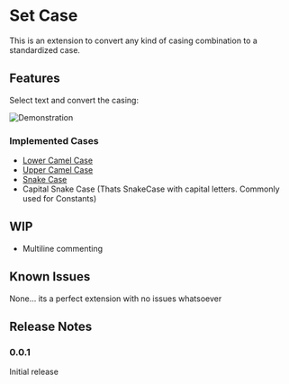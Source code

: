 # Set Case

This is an extension to convert any kind of casing combination to a standardized case.

## Features

Select text and convert the casing:

![Demonstration](https://raw.githubusercontent.com/puresamari/vscode-set-case/master/set-case-demonstration.gif)

### Implemented Cases

- [Lower Camel Case](https://wiki.c2.com/?LowerCamelCase)
- [Upper Camel Case](https://wiki.c2.com/?UpperCamelCase)
- [Snake Case](https://en.wikipedia.org/wiki/Snake_case)
- Capital Snake Case (Thats SnakeCase with capital letters. Commonly used for Constants)

## WIP

- Multiline commenting

## Known Issues

None… its a perfect extension with no issues whatsoever

## Release Notes

### 0.0.1

Initial release